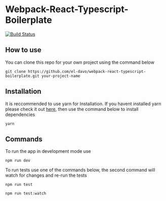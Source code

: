 # Webpack-React-Typescript-Boilerplate

[![Build Status](https://travis-ci.org/el-davo/webpack-react-typescript-boilerplate.svg?branch=master)](https://travis-ci.org/el-davo/webpack-react-typescript-boilerplate)

## How to use

You can clone this repo for your own project using the command below

```
git clone https://github.com/el-davo/webpack-react-typescript-boilerplate.git your-project-name
```

## Installation

It is reccommended to use yarn for Installation. If you havent installed yarn please check it out [here](https://yarnpkg.com/en/), then use the command below to install dependencies

```
yarn
```

## Commands

To run the app in development mode use

```
npm run dev
```

To run tests use one of the commands below, the second command will watch for changes and re-run the tests

```
npm run test

npm run test:watch
```


